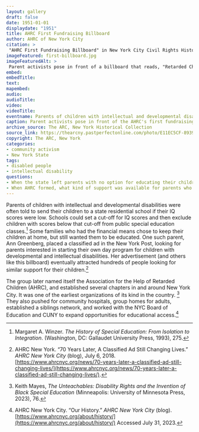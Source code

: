 ```yaml
--- 
layout: gallery
draft: false
date: 1951-01-01
displaydate: "1951"
title: AHRC First Fundraising Billboard
author: AHRC of New York City
citation: >
 "AHRC First Fundraising Billboard" in New York City Civil Rights History Project, Accessed: [Month Day, Year], https://nyccivilrightshistory.org/gallery/first-billboard."
imageFeatured: first-billboard.jpg
imageFeaturedAlt: >
 Parent activists pose in front of a billboard that reads, "Retarded Children Can be Helped! They need Research, Schools, Clinics. Give to the Association for the Help of Retarded Children
embed: 
embedTitle: 
text: 
mapembed: 
audio: 
audioTitle: 
video: 
videoTitle: 
eventname: Parents of children with intellectual and developmental disabilities come together to create day programs for their children, who were shut out of the public school system.
caption: Parent activists pose in front of the AHRC's first fundraising billboard. The organization’s mission started out providing day programs and grew into a political advocacy organization.
archive_source: The ARC, New York Historical Collection
source_link: https://thearcny.pastperfectonline.com/photo/E11EC5CF-8939-4AF2-AA8B-451431910302
copyright: The ARC, New York
categories:	
- community activism
- New York State
tags:
- disabled people
- intellectual disability
questions: 
- When the state left parents with no option for educating their children in public schools, how did they respond? 
- When AHRC formed, what kind of support was available for parents who didn’t want to send their children away to an institution?
--- 
```


Parents of children with intellectual and developmental disabilities were often told to send their children to a state residential school if their IQ scores were low. Schools could set a cut-off for IQ scores and then exclude children with scores below that cut-off from public special education classes.[^1] Some families who had the financial means chose to keep their children at home, but still wanted them to be educated. One such parent, Ann Greenberg, placed a classified ad in the New York Post, looking for parents interested in starting their own day program for children with developmental and intellectual disabilities. Her advertisement (and others like this billboard) eventually attracted hundreds of people looking for similar support for their children.[^2]

The group later named itself  the Association for the Help of Retarded Children (AHRC), and established several chapters in and around New York City. It was one of the earliest organizations of its kind in the country. [^3] They also pushed for community hospitals, group homes for adults, established a siblings network, and worked with the NYC Board of Education and CUNY to expand opportunities for educational access.[^4]

[^1]: Margaret A. Winzer. *The History of Special Education: From Isolation to Integration*. (Washington, DC: Gallaudet University Press, 1993), 275.

[^2]: AHRC New York. “70 Years Later, A Classified Ad Still Changing Lives.” *AHRC New York City* (blog), July 6, 2018. [https://www.ahrcnyc.org/news/70-years-later-a-classified-ad-still-changing-lives/](https://www.ahrcnyc.org/news/70-years-later-a-classified-ad-still-changing-lives/).

[^3]: Keith Mayes, *The Unteachables: Disability Rights and the Invention of Black Special Education* (Minneapolis: University of Minnesota Press, 2023), 76.

[^4]: AHRC New York City. “Our History.” *AHRC New York City* (blog). [https://www.ahrcnyc.org/about/history/](https://www.ahrcnyc.org/about/history/) Accessed July 31, 2023.
